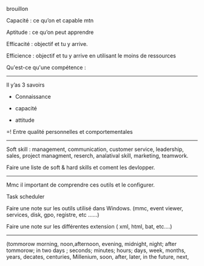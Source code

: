 brouillon


Capacité : ce qu’on et capable mtn 

Aptitude : ce qu’on peut apprendre  

Efficacité : objectif et tu y arrive. 

Efficience : objectif et tu y arrive en utilisant le moins de ressources  

Qu'est-ce qu'une compétence :  

---

Il y’as 3 savoirs  

- Connaissance 

- capacité 

- attitude 

=! Entre qualité personnelles et comportementales 

---

Soft skill : management, communication, customer service, leadership, sales, project managment, reserch, analatival skill, marketing, teamwork.  

Faire une liste de soft & hard skills et coment les devlopper. 

---

Mmc il important de comprendre ces outils et le configurer. 

Task scheduler 

Faire une note sur les outils utilisé dans Windows. (mmc, event viewer, services, disk, gpo, registre, etc …...) 

Faire une note sur les différentes extension ( xml, html, bat, etc....) 

---
(tommorow morning, noon,afternoon, evening, midnight, night; after tommorow; in two days ; seconds; minutes; hours; days, week, months, years, decates, centuries, Millenium, soon, after, later, in the future, next, 